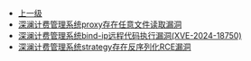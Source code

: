 * [上一级](docs/wy876_poc/)
* [深澜计费管理系统proxy存在任意文件读取漏洞](docs/wy876_poc/%E6%B7%B1%E6%BE%9C%E8%AE%A1%E8%B4%B9%E7%AE%A1%E7%90%86%E7%B3%BB%E7%BB%9F/%E6%B7%B1%E6%BE%9C%E8%AE%A1%E8%B4%B9%E7%AE%A1%E7%90%86%E7%B3%BB%E7%BB%9Fproxy%E5%AD%98%E5%9C%A8%E4%BB%BB%E6%84%8F%E6%96%87%E4%BB%B6%E8%AF%BB%E5%8F%96%E6%BC%8F%E6%B4%9E.md)
* [深澜计费管理系统bind-ip远程代码执行漏洞(XVE-2024-18750)](docs/wy876_poc/%E6%B7%B1%E6%BE%9C%E8%AE%A1%E8%B4%B9%E7%AE%A1%E7%90%86%E7%B3%BB%E7%BB%9F/%E6%B7%B1%E6%BE%9C%E8%AE%A1%E8%B4%B9%E7%AE%A1%E7%90%86%E7%B3%BB%E7%BB%9Fbind-ip%E8%BF%9C%E7%A8%8B%E4%BB%A3%E7%A0%81%E6%89%A7%E8%A1%8C%E6%BC%8F%E6%B4%9E%28XVE-2024-18750%29.md)
* [深澜计费管理系统strategy存在反序列化RCE漏洞](docs/wy876_poc/%E6%B7%B1%E6%BE%9C%E8%AE%A1%E8%B4%B9%E7%AE%A1%E7%90%86%E7%B3%BB%E7%BB%9F/%E6%B7%B1%E6%BE%9C%E8%AE%A1%E8%B4%B9%E7%AE%A1%E7%90%86%E7%B3%BB%E7%BB%9Fstrategy%E5%AD%98%E5%9C%A8%E5%8F%8D%E5%BA%8F%E5%88%97%E5%8C%96RCE%E6%BC%8F%E6%B4%9E.md)
